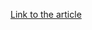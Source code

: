 [Link to the article](https://unit42.paloaltonetworks.com/new-python-based-payload-mechaflounder-used-by-chafer/)
